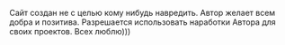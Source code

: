 Сайт создан не с целью кому нибудь навредить. Автор желает всем добра и позитива. Разрешается использовать наработки Автора для своих проектов. Всех люблю)))
